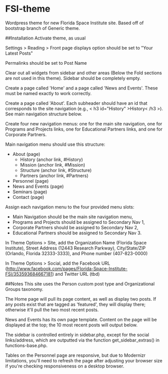 FSI-theme
=========

Wordpress theme for new Florida Space Institute site. Based off of bootstrap branch of Generic theme.


##Installation
Activate theme, as usual

Settings > Reading > Front page displays option should be set to "Your Latest Posts"

Permalinks should be set to Post Name

Clear out all widgets from sidebar and other areas (Below the Fold sections are not used in this theme).  Sidebar should be completely empty.

Create a page called 'Home' and a page called 'News and Events'.  These must be named exactly to work correctly.

Create a page called 'About'. Each subheader should have an id that corresponds to the site navigation (e.g., < h3 id="History" >History< /h3 >).  See main navigation structure below.

Create four new navigation menus: one for the main site navigation, one for Programs and Projects links, one for Educational Partners links, and one for Corporate Partners.


Main navigation menu should use this structure:
* About (page)
  * History (anchor link, #History)
  * Mission (anchor link, #Mission)
  * Structure (anchor link, #Structure)
  * Partners (anchor link, #Partners)
* Personnel (page)
* News and Events (page)
* Seminars (page)
* Contact (page)

Assign each navigation menu to the four provided menu slots:
  * Main Navigation should be the main site navigation menu, 
  * Programs and Projects should be assigned to Secondary Nav 1,
  * Corporate Partners should be assigned to Secondary Nav 2,
  * Educational Partners should be assigned to Secondary Nav 3.

In Theme Options > Site, add the Organization Name (Florida Space Institute), Street Address (12443 Research Parkway), City/State/ZIP (Orlando, Florida 32333-3333), and Phone number (407-823-0000)

In Theme Options > Social, add the Facebook URL (http://www.facebook.com/pages/Florida-Space-Institute-FSI/353593684667181) and Twitter URL (tbd)


##Notes
This site uses the Person custom post type and Organizational Groups taxonomy.

The Home page will pull its page content, as well as display two posts.  If any posts exist that are tagged as 'featured', they will display there; otherwise it'll pull the two most recent posts.

News and Events has its own page template.  Content on the page will be displayed at the top; the 10 most recent posts will output below.

The sidebar is controlled entirely in sidebar.php, except for the social links/address, which are outputted via the function get_sidebar_extras() in functions-base.php.

Tables on the Personnel page are responsive, but due to Modernizr limitations, you'll need to refresh the page after adjusting your browser size if you're checking responsiveness on a desktop browser.
